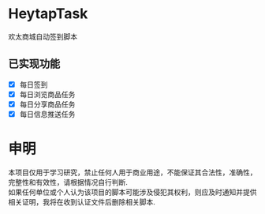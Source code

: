 # HeytapTask
欢太商城自动签到脚本


## 已实现功能

* [x] 每日签到
* [x] 每日浏览商品任务
* [x] 每日分享商品任务
* [x] 每日信息推送任务

# 申明

本项目仅用于学习研究，禁止任何人用于商业用途，不能保证其合法性，准确性，完整性和有效性，请根据情况自行判断.<br>
如果任何单位或个人认为该项目的脚本可能涉及侵犯其权利，则应及时通知并提供相关证明，我将在收到认证文件后删除相关脚本.
